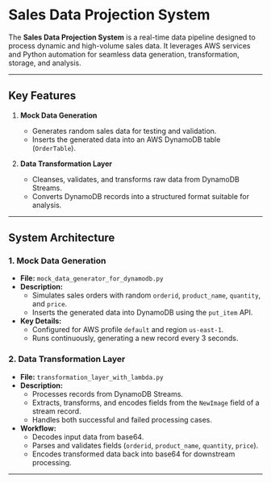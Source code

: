 # Sales Data Projection System

The **Sales Data Projection System** is a real-time data pipeline designed to process dynamic and high-volume sales data. It leverages AWS services and Python automation for seamless data generation, transformation, storage, and analysis. 

---

## **Key Features**

1. **Mock Data Generation**
   - Generates random sales data for testing and validation.
   - Inserts the generated data into an AWS DynamoDB table (`OrderTable`).

2. **Data Transformation Layer**
   - Cleanses, validates, and transforms raw data from DynamoDB Streams.
   - Converts DynamoDB records into a structured format suitable for analysis.

---

## **System Architecture**

### **1. Mock Data Generation**
- **File:** `mock_data_generator_for_dynamodb.py`
- **Description:**
  - Simulates sales orders with random `orderid`, `product_name`, `quantity`, and `price`.
  - Inserts the generated data into DynamoDB using the `put_item` API.
- **Key Details:**
  - Configured for AWS profile `default` and region `us-east-1`.
  - Runs continuously, generating a new record every 3 seconds.

### **2. Data Transformation Layer**
- **File:** `transformation_layer_with_lambda.py`
- **Description:**
  - Processes records from DynamoDB Streams.
  - Extracts, transforms, and encodes fields from the `NewImage` field of a stream record.
  - Handles both successful and failed processing cases.
- **Workflow:**
  - Decodes input data from base64.
  - Parses and validates fields (`orderid`, `product_name`, `quantity`, `price`).
  - Encodes transformed data back into base64 for downstream processing.

---
